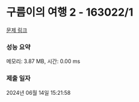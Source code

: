 # 구름이의 여행 2 - 163022/1 

[문제 링크](https://level.goorm.io/exam/163022/%EA%B5%AC%EB%A6%84%EC%9D%B4%EC%9D%98-%EC%97%AC%ED%96%89-2/quiz/1) 

### 성능 요약

메모리: 3.87 MB, 시간: 0.00 ms

### 제출 일자

2024년 06월 14일 15:21:58

